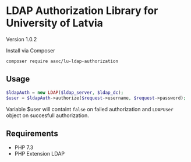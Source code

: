 # LDAP Authorization Library for University of Latvia

Version 1.0.2

Install via Composer
```
composer require aaxc/lu-ldap-authorization
```

## Usage
``` php
$ldapAuth = new LDAP($ldap_server, $ldap_dc);
$user = $ldapAuth->authorize($request->username, $request->password);
```

Variable $user will containt `false` on failed authorization and `LDAPUser` object on succesfull authorization. 

## Requirements

 - PHP 7.3
 - PHP Extension LDAP
 